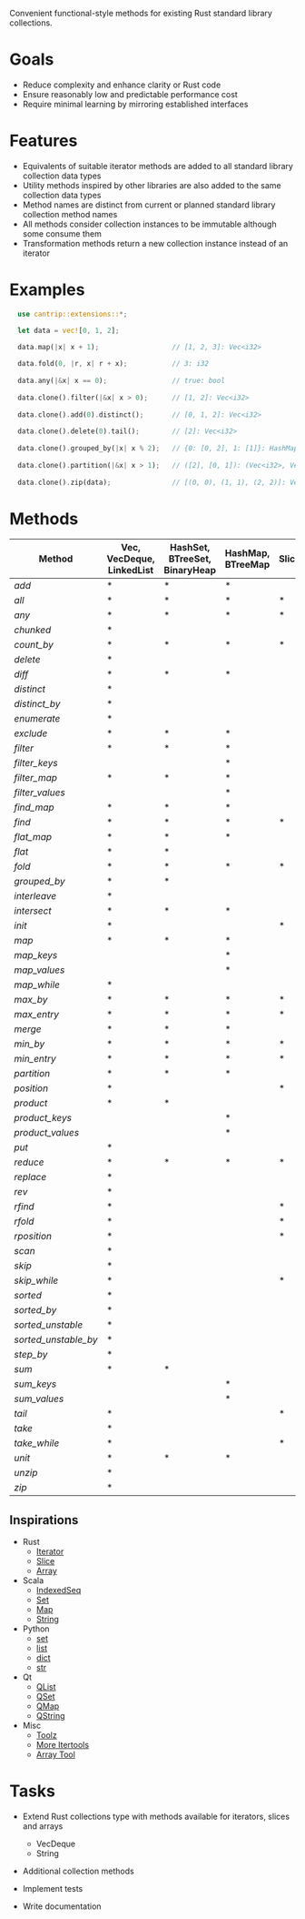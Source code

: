 Convenient functional-style methods for existing Rust standard library collections.

# Goals

- Reduce complexity and enhance clarity or Rust code
- Ensure reasonably low and predictable performance cost
- Require minimal learning by mirroring established interfaces

# Features

- Equivalents of suitable iterator methods are added to all standard library collection data types
- Utility methods inspired by other libraries are also added to the same collection data types
- Method names are distinct from current or planned standard library collection method names
- All methods consider collection instances to be immutable although some consume them
- Transformation methods return a new collection instance instead of an iterator

# Examples

```rust
  use cantrip::extensions::*;

  let data = vec![0, 1, 2];

  data.map(|x| x + 1);                  // [1, 2, 3]: Vec<i32>
 
  data.fold(0, |r, x| r + x);           // 3: i32
 
  data.any(|&x| x == 0);                // true: bool
 
  data.clone().filter(|&x| x > 0);      // [1, 2]: Vec<i32>
 
  data.clone().add(0).distinct();       // [0, 1, 2]: Vec<i32>
 
  data.clone().delete(0).tail();        // [2]: Vec<i32>
 
  data.clone().grouped_by(|x| x % 2);   // {0: [0, 2], 1: [1]}: HashMap<i32, Vec<i32>>
 
  data.clone().partition(|&x| x > 1);   // ([2], [0, 1]): (Vec<i32>, Vec<i32>)
 
  data.clone().zip(data);               // [(0, 0), (1, 1), (2, 2)]: Vec<(i32, i32)>
```

# Methods

| Method               | Vec, VecDeque, LinkedList | HashSet, BTreeSet, BinaryHeap | HashMap, BTreeMap | Slice |
|----------------------|---------------------------|-------------------------------|-------------------|-------|
| *add*                | *                         | *                             | *                 |       |
| *all*                | *                         | *                             | *                 | *     |
| *any*                | *                         | *                             | *                 | *     |
| *chunked*            | *                         |                               |                   |       |
| *count_by*           | *                         | *                             | *                 | *     |
| *delete*             | *                         |                               |                   |       |
| *diff*               | *                         | *                             | *                 |       |
| *distinct*           | *                         |                               |                   |       |
| *distinct_by*        | *                         |                               |                   |       |
| *enumerate*          | *                         |                               |                   |       |
| *exclude*            | *                         | *                             | *                 |       |
| *filter*             | *                         | *                             | *                 |       |
| *filter_keys*        |                           |                               | *                 |       |
| *filter_map*         | *                         | *                             | *                 |       |
| *filter_values*      |                           |                               | *                 |       |
| *find_map*           | *                         | *                             | *                 |       |
| *find*               | *                         | *                             | *                 | *     |
| *flat_map*           | *                         | *                             | *                 |       |
| *flat*               | *                         | *                             |                   |       |
| *fold*               | *                         | *                             | *                 | *     |
| *grouped_by*         | *                         | *                             |                   |       |
| *interleave*         | *                         |                               |                   |       |
| *intersect*          | *                         | *                             | *                 |       |
| *init*               | *                         |                               |                   | *     |
| *map*                | *                         | *                             | *                 |       |
| *map_keys*           |                           |                               | *                 |       |
| *map_values*         |                           |                               | *                 |       |
| *map_while*          | *                         |                               |                   |       |
| *max_by*             | *                         | *                             | *                 | *     |
| *max_entry*          | *                         | *                             | *                 | *     |
| *merge*              | *                         | *                             | *                 |       |
| *min_by*             | *                         | *                             | *                 | *     |
| *min_entry*          | *                         | *                             | *                 | *     |
| *partition*          | *                         | *                             | *                 |       |
| *position*           | *                         |                               |                   | *     |
| *product*            | *                         | *                             |                   |       |
| *product_keys*       |                           |                               | *                 |       |
| *product_values*     |                           |                               | *                 |       |
| *put*                | *                         |                               |                   |       |
| *reduce*             | *                         | *                             | *                 | *     |
| *replace*            | *                         |                               |                   |       |
| *rev*                | *                         |                               |                   |       |
| *rfind*              | *                         |                               |                   | *     |
| *rfold*              | *                         |                               |                   | *     |
| *rposition*          | *                         |                               |                   | *     |
| *scan*               | *                         |                               |                   |       |
| *skip*               | *                         |                               |                   |       |
| *skip_while*         | *                         |                               |                   | *     |
| *sorted*             | *                         |                               |                   |       |
| *sorted_by*          | *                         |                               |                   |       |
| *sorted_unstable*    | *                         |                               |                   |       |
| *sorted_unstable_by* | *                         |                               |                   |       |
| *step_by*            | *                         |                               |                   |       |
| *sum*                | *                         | *                             |                   |       |
| *sum_keys*           |                           |                               | *                 |       |
| *sum_values*         |                           |                               | *                 |       |
| *tail*               | *                         |                               |                   | *     |
| *take*               | *                         |                               |                   |       |
| *take_while*         | *                         |                               |                   | *     |
| *unit*               | *                         | *                             | *                 |       |
| *unzip*              | *                         |                               |                   |       |
| *zip*                | *                         |                               |                   |       |


## Inspirations

- Rust
  - [Iterator](https://doc.rust-lang.org/std/iter/trait.Iterator.html)
  - [Slice](https://doc.rust-lang.org/std/primitive.slice.html)
  - [Array](https://doc.rust-lang.org/std/primitive.array.html)
- Scala
  - [IndexedSeq](https://www.scala-lang.org/api/3.3.1/scala/collection/immutable/IndexedSeq.html)
  - [Set](https://www.scala-lang.org/api/3.3.1/scala/collection/immutable/Set.html)
  - [Map](https://www.scala-lang.org/api/3.3.1/scala/collection/immutable/Map.html)
  - [String](https://www.scala-lang.org/api/3.3.1/scala/collection/StringOps.html)
- Python
  - [set](https://python-reference.readthedocs.io/en/latest/docs/sets/index.html)
  - [list](https://python-reference.readthedocs.io/en/latest/docs/list/index.html)
  - [dict](https://python-reference.readthedocs.io/en/latest/docs/dict/index.html)
  - [str](https://python-reference.readthedocs.io/en/latest/docs/str/index.html)
- Qt
  - [QList](https://doc.qt.io/qt-6/qlist.html)
  - [QSet](https://doc.qt.io/qt-6/qset.html)
  - [QMap](https://doc.qt.io/qt-6/qmap.html)
  - [QString](https://doc.qt.io/qt-6/qstring.htm)
- Misc
  - [Toolz](https://toolz.readthedocs.io/en/latest/api.html)
  - [More Itertools](https://more-itertools.readthedocs.io/en/stable/api.html)
  - [Array Tool](https://github.com/danielpclark/array_tool/tree/master)

# Tasks

- Extend Rust collections type with methods available for iterators, slices and arrays
  - VecDeque
  - String

- Additional collection methods

- Implement tests

- Write documentation
